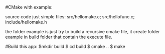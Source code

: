 #CMake with example:

source code just simple files: src/hellomake.c;  src/hellofunc.c; include/hellomake.h 

the folder example is just try to build a recursive cmake file, it create folder example in build folder that contain the execute file. 

#Build this app: 
	$mkdir build
	$ cd build 
	$ cmake ..
	$ make
